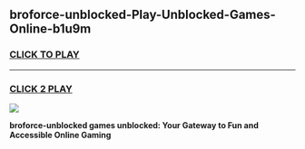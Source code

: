 
## broforce-unblocked-Play-Unblocked-Games-Online-b1u9m
<h3>
<a href="https://premium76.site?title=broforce-unblocked&ref=25A">CLICK TO PLAY</a></h3>
<hr>

<h3>
<a href="https://premium76.site?title=broforce-unblocked&ref=25A">CLICK 2 PLAY</a>
  
</h3>

<a href="https://premium76.site?title=broforce-unblocked&ref=25A"><img src="https://clearcache.store/games.png"></a>


**broforce-unblocked games unblocked: Your Gateway to Fun and Accessible Online Gaming**
